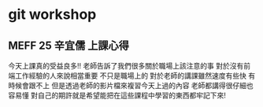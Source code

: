 # git workshop
<!-- h1 -->
## MEFF 25 辛宜儒 上課心得
<!-- h2 -->
今天上課真的受益良多!!
老師告訴了我們很多關於職場上該注意的事
對於沒有前端工作經驗的人來說相當重要
不只是職場上的
對於老師的講課雖然速度有些快
有時候會跟不上
但是透過老師的影片檔來複習今天上過的內容
老師都講得很仔細也容易懂
對自己的期許就是希望能把在這些課程中學習的東西都牢記下來!